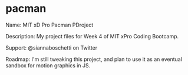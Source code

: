 # pacman
Name: MIT xD Pro Pacman PDroject
 
Description: My project files for Week 4 of MIT xPro Coding Bootcamp.
 
Support: @siannaboschetti on Twitter
 
Roadmap: I'm still tweaking this project, and plan to use it as an eventual sandbox for motion graphics in JS.
